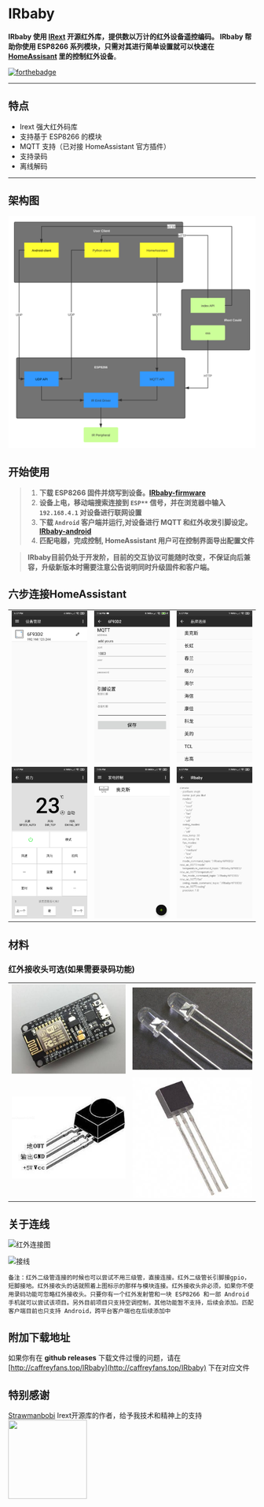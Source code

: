﻿# IRbaby

**IRbaby 使用 [IRext](https://github.com/irext/irext-core) 开源红外库，提供数以万计的红外设备遥控编码。
IRbaby 帮助你使用 ESP8266 系列模块，只需对其进行简单设置就可以快速在 [HomeAssisant](https://www.home-assistant.io) 里的控制红外设备**。

[![forthebadge](https://forthebadge.com/images/badges/built-with-love.svg)](https://forthebadge.com)

---

## 特点

* Irext 强大红外码库
* 支持基于 ESP8266 的模块
* MQTT 支持（已对接 HomeAssistant 官方插件）
* 支持录码
* 离线解码
---

## 架构图
![](src/architecture.svg)
## 开始使用
> 1. **下载 ESP8266 固件并烧写到设备。[IRbaby-firmware](https://github.com/Caffreyfans/IRbaby-firmware/releases)**
> 2. **设备上电，移动端搜索连接到 `ESP**` 信号，并在浏览器中输入 `192.168.4.1` 对设备进行联网设置**
> 3. **下载 `Android` 客户端并运行,对设备进行 MQTT 和红外收发引脚设定。[IRbaby-android](https://github.com/Caffreyfans/IRbaby-android/releases)**
> 4. **匹配电器，完成控制, HomeAssistant 用户可在控制界面导出配置文件**

> **IRbaby目前仍处于开发阶，目前的交互协议可能随时改变，不保证向后兼容，升级新版本时需要注意公告说明同时升级固件和客户端。**

## 六步连接HomeAssistant
||||
|---|---|---|
|![发现设备](src/discovery.jpg) |![配置信息](src/device_setting.jpg) |![添加电器](src/select.jpg) |
|![匹配电器](src/parse.jpg) |![已有电器](src/main.jpg) |![导出MQTT](src/mqtt.jpg) |

## 材料
### 红外接收头可选(如果需要录码功能)
|||
|---|---|
|![Nodemcu](src/nodemcu.jpg) | ![红外二级管](src/ir_led.jpg) |
![红外接收头](src/ir_receiver.jpg) | ![三级管](src/transistor.jpg) |

## 关于连线
![红外连接图](https://camo.githubusercontent.com/8b4e10e4d829d417cc29a5d5a563f650fb4beabf/687474703a2f2f667269747a696e672e6f72672f6d656469612f667269747a696e672d7265706f2f70726f6a656374732f652f657370383236362d69722d7472616e736d69747465722f696d616765732f49522532305472616e736d69747465725f62622e706e67)

![接线](https://raw.githubusercontent.com/Caffreyfans/IRmqtt/dev/src/connect.jpg)

`备注：红外二级管连接的时候也可以尝试不用三级管，直接连接。红外二级管长引脚接gpio，短脚接地。红外接收头的话就照着上图标示的那样与模块连接。红外接收头非必须，如果你不使用录码功能可忽略红外接收头。只要你有一个红外发射管和一块 ESP8266 和一部 Android 手机就可以尝试该项目。另外目前项目只支持空调控制，其他功能暂不支持，后续会添加。匹配客户端目前也只支持 Android，跨平台客户端也在后续添加中`

## 附加下载地址
如果你有在 **github releases** 下载文件过慢的问题，请在 [http://caffreyfans.top/IRbaby](http://caffreyfans.top/IRbaby) 下在对应文件

## 特别感谢
[Strawmanbobi](https://github.com/strawmanbobi) Irext开源库的作者，给予我技术和精神上的支持
<img src="http://irext.net/images/bobi_qr.png" align="left" height="160" width="160">
